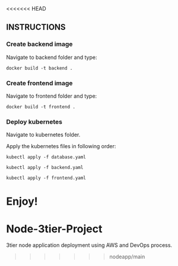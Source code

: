 <<<<<<< HEAD


## INSTRUCTIONS

### Create backend image

Navigate to backend folder and type:

``` docker build -t backend . ```

### Create frontend image

Navigate to frontend folder and type:

``` docker build -t frontend . ```

### Deploy kubernetes

Navigate to kubernetes folder. 

Apply the kubernetes files in following order:

``` kubectl apply -f database.yaml ```

``` kubectl apply -f backend.yaml ```

``` kubectl apply -f frontend.yaml ```

Enjoy!
=======
# Node-3tier-Project
3tier node application deployment using AWS and DevOps process.
>>>>>>> nodeapp/main
